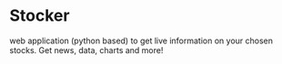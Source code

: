 # Stocker
web application (python based) to get live information on your chosen stocks. Get news, data, charts and more!
